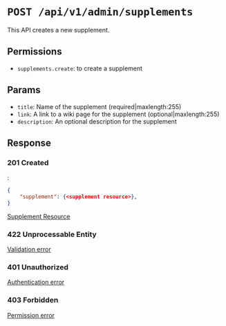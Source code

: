 # `POST /api/v1/admin/supplements`
This API creates a new supplement.


## Permissions

- `supplements.create`: to create a supplement

## Params

- `title`: Name of the supplement (required|maxlength:255)
- `link`: A link to a wiki page for the supplement (optional|maxlength:255)
- `description`: An optional description for the supplement

## Response

### 201 Created
:
```json
{
    "supplement": {<supplement resource>},
}
```

[Supplement Resource](../../resources/supplement.md)

### 422 Unprocessable Entity
[Validation error](../../validation-errors.md)

### 401 Unauthorized
[Authentication error](../../authentication-errors.md)

### 403 Forbidden
[Permission error](../../permission-errors.md)
